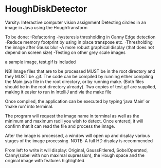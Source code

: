 HoughDiskDetector
=================

Varsity: Interactive computer vision assignment
Detecting circles in an image in Java using the HoughTransform

To be done:
-Refactoring
-hysteresis thresholding in Canny Edge detection
-Reduce memory footprint by using in place transpose etc.
-Thresholding the image after Gauss blur
-A more robust graphical display (that does not depend on screen size)
-Testing on other grey scale images

a sample image, test.gif is included

NB! Image files that are to be processed MUST be in the root directory and they MUST be .gif.
The code can be compiled by running either compiling the Main.java file in the root directory, or by running make. (Both files should be in the root directory already).
Two copies of test.gif are supplied, making it easier to run in IntelliJ and via the make file

Once compiled, the application can be executed by typing ‘java Main’ or ‘make run’ into terminal.

The program will request the image name in terminal as well as the minimum and maximum radii you wish to detect. Once entered, it will confirm that it can read the file and process the image.

After the image is processed, a window will open up and display various stages of the image processing.
NOTE: A full HD display is recommended

From left to write it will display: Original, GaussFitlered, SobelOperated, Canny(sobel with non maximal supression), the Hough space and the original image with features highlighted.

